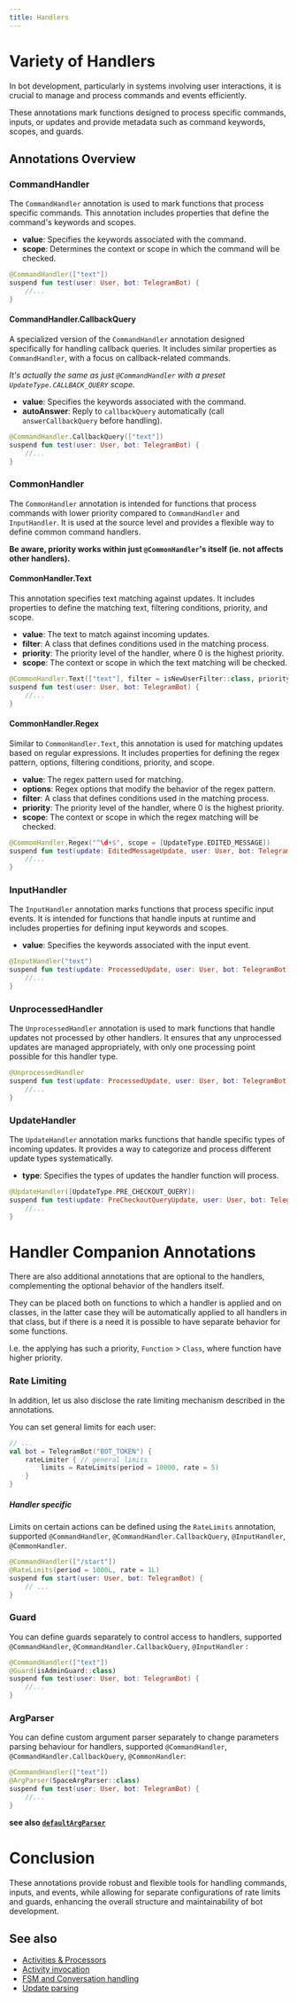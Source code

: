 ```yaml
---
title: Handlers
---
```



# Variety of Handlers

In bot development, particularly in systems involving user interactions, it is crucial to manage and process commands and events efficiently.

These annotations mark functions designed to process specific commands, inputs, or updates and provide metadata such as command keywords, scopes, and guards.

## Annotations Overview

### CommandHandler

The `CommandHandler` annotation is used to mark functions that process specific commands. This annotation includes properties that define the command's keywords and scopes.

-   **value**: Specifies the keywords associated with the command.
-   **scope**: Determines the context or scope in which the command will be checked.

```kotlin
@CommandHandler(["text"])
suspend fun test(user: User, bot: TelegramBot) {
    //...
}
```

#### CommandHandler.CallbackQuery

A specialized version of the `CommandHandler` annotation designed specifically for handling callback queries. It includes similar properties as `CommandHandler`, with a focus on callback-related commands.

_It's actually the same as just `@CommandHandler` with a preset `UpdateType.CALLBACK_QUERY` scope_.

-   **value**: Specifies the keywords associated with the command.
-   **autoAnswer**: Reply to `callbackQuery` automatically (call `answerCallbackQuery` before handling).


```kotlin
@CommandHandler.CallbackQuery(["text"])
suspend fun test(user: User, bot: TelegramBot) {
    //...
}
```

### CommonHandler

The `CommonHandler` annotation is intended for functions that process commands with lower priority compared to `CommandHandler` and `InputHandler`. It is used at the source level and provides a flexible way to define common command handlers.

**Be aware, priority works within just `@CommonHandler`'s itself  (ie. not affects other handlers).**

#### CommonHandler.Text

This annotation specifies text matching against updates. It includes properties to define the matching text, filtering conditions, priority, and scope.

-   **value**: The text to match against incoming updates.
-   **filter**: A class that defines conditions used in the matching process.
-   **priority**: The priority level of the handler, where 0 is the highest priority.
-   **scope**: The context or scope in which the text matching will be checked.

```kotlin
@CommonHandler.Text(["text"], filter = isNewUserFilter::class, priority = 10)
suspend fun test(user: User, bot: TelegramBot) {
    //...
}
```

#### CommonHandler.Regex

Similar to `CommonHandler.Text`, this annotation is used for matching updates based on regular expressions. It includes properties for defining the regex pattern, options, filtering conditions, priority, and scope.

-   **value**: The regex pattern used for matching.
-   **options**: Regex options that modify the behavior of the regex pattern.
-   **filter**: A class that defines conditions used in the matching process.
-   **priority**: The priority level of the handler, where 0 is the highest priority.
-   **scope**: The context or scope in which the regex matching will be checked.

```kotlin
@CommonHandler.Regex("^\d+$", scope = [UpdateType.EDITED_MESSAGE])
suspend fun test(update: EditedMessageUpdate, user: User, bot: TelegramBot) {
    //...
}
```

### InputHandler

The `InputHandler` annotation marks functions that process specific input events. It is intended for functions that handle inputs at runtime and includes properties for defining input keywords and scopes.

-   **value**: Specifies the keywords associated with the input event.

```kotlin
@InputHandler("text")
suspend fun test(update: ProcessedUpdate, user: User, bot: TelegramBot) {
    //...
}
```

### UnprocessedHandler

The `UnprocessedHandler` annotation is used to mark functions that handle updates not processed by other handlers. It ensures that any unprocessed updates are managed appropriately, with only one processing point possible for this handler type.

```kotlin
@UnprocessedHandler
suspend fun test(update: ProcessedUpdate, user: User, bot: TelegramBot) {
    //...
}
```

### UpdateHandler

The `UpdateHandler` annotation marks functions that handle specific types of incoming updates. It provides a way to categorize and process different update types systematically.

-   **type**: Specifies the types of updates the handler function will process.

```kotlin
@UpdateHandler([UpdateType.PRE_CHECKOUT_QUERY])
suspend fun test(update: PreCheckoutQueryUpdate, user: User, bot: TelegramBot) {
    //...
}
```
# Handler Companion Annotations

There are also additional annotations that are optional to the handlers, complementing the optional behavior of the handlers itself.

They can be placed both on functions to which a handler is applied and on classes, in the latter case they will be automatically applied to all handlers in that class, but if there is a need it is possible to have separate behavior for some functions.

I.e. the applying has such a priority, `Function` > `Class`, where function have higher priority.

### Rate Limiting

In addition, let us also disclose the rate limiting mechanism described in the annotations.

You can set general limits for each user:

```kotlin
// ...
val bot = TelegramBot("BOT_TOKEN") {
    rateLimiter { // general limits
        limits = RateLimits(period = 10000, rate = 5)
    }
}
```

##### Handler specific

Limits on certain actions can be defined using the `RateLimits` annotation, supported `@CommandHandler`, `@CommandHandler.CallbackQuery`, `@InputHandler`, `@CommonHandler`.

```kotlin
@CommandHandler(["/start"])
@RateLimits(period = 1000L, rate = 1L)
suspend fun start(user: User, bot: TelegramBot) {
    // ...
}
```

### Guard

You can define guards separately to control access to handlers, supported `@CommandHandler`, `@CommandHandler.CallbackQuery`, `@InputHandler` :

```kotlin
@CommandHandler(["text"])
@Guard(isAdminGuard::class)
suspend fun test(user: User, bot: TelegramBot) {
    //...
}
```

### ArgParser

You can define custom argument parser separately to change parameters parsing behaviour for handlers, supported `@CommandHandler`, `@CommandHandler.CallbackQuery`, `@CommonHandler`:

```kotlin
@CommandHandler(["text"])
@ArgParser(SpaceArgParser::class)
suspend fun test(user: User, bot: TelegramBot) {
    //...
}
```

**see also [`defaultArgParser`](https://vendelieu.github.io/telegram-bot/telegram-bot/eu.vendeli.tgbot.utils/default-arg-parser.html)**

# Conclusion

These annotations provide robust and flexible tools for handling commands, inputs, and events, while allowing for separate configurations of rate limits and guards, enhancing the overall structure and maintainability of bot development.

## See also

* [Activities & Processors](/Activites-and-Processors)
* [Activity invocation](/Activity-invocation)
* [FSM and Conversation handling](/FSM-and-Conversation-handling)
* [Update parsing](/Update-parsing)
